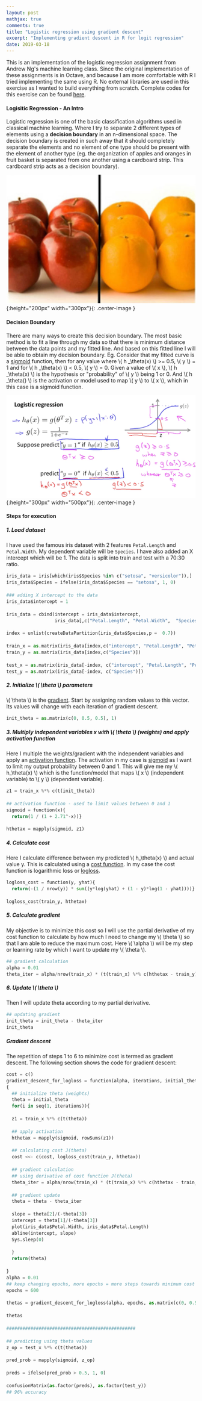```yaml
---
layout: post
mathjax: true
comments: true
title: "Logistic regression using gradient descent"
excerpt: "Implementing gradient descent in R for logit regression"
date: 2019-03-18
---
```


This is an implementation of the logistic regression assignment from Andrew Ng's machine learning class. Since the 
original implementation of these assignments is in Octave, and because I am more comfortable with R I tried 
implementing the same using R. No external libraries are used in this exercise as I wanted to build everything
from scratch. Complete codes for this exercise can be found 
[here](https://github.com/praths007/machine_learning_intuition).

#### Logisitic Regression - An Intro
Logistic regression is one of the basic classification algorithms used in classical machine learning. Where I try to
separate 2 different types of elements using a **decision boundary** in an n-dimensional space. The decision boundary is
 created in such away that it should completely separate the elements and no element of one type should be present
 with the element of another type (eg. the organization of apples and oranges in fruit basket is separated from one
 another using a cardboard strip. This cardboard strip acts as a decision boundary).
 
 ![apples_oranges_decision_boundary](/assets/logit_reg_1_apples_oranges.jpg){:height="200px" width="300px"}{: .center-image }
 
#### Decision Boundary
 There are many ways to create this decision boundary. The most basic method is to fit a line through my data so
 that there is minimum distance between the data points and my fitted line. And based on this fitted line I will be
 able to obtain my decision boundary. Eg. Consider that my fitted curve is a 
 [sigmoid](https://en.wikipedia.org/wiki/Sigmoid_function) function, then for any value
 where \\( h _\theta(x) \\) >= 0.5, \\( y \\) = 1 and for \\( h _\theta(x) \\) < 0.5, \\( y \\) = 0. Given a value of
  \\( x \\), \\( h _\theta(x) \\) is the hypothesis or "probability" of \\( y \\) being 1 or 0. And \\( h _\theta() \\) 
  is the activation or model used to map \\( y \\) to \\( x \\), which in this case is a sigmoid function.

 ![logit_reg_dec_boundary](/assets/logit_reg_2_regression_boundaries.png){:height="300px" width="500px"}{: .center-image }
 
#### Steps for execution
##### 1. Load dataset  
I have used the famous iris dataset with 2 features `Petal.Length` and `Petal.Width`. My dependent variable will be
`Species`. I have also added an X intercept which will be 1. The data is split into train and test with a 70:30 ratio.

```python
iris_data = iris[which(iris$Species %in% c("setosa", "versicolor")),]
iris_data$Species = ifelse(iris_data$Species == "setosa", 1, 0)

### adding X intercept to the data
iris_data$intercept = 1

iris_data = cbind(intercept = iris_data$intercept, 
                  iris_data[,c("Petal.Length", "Petal.Width",  "Species")])
                  
index = unlist(createDataPartition(iris_data$Species,p =  0.7))

train_x = as.matrix(iris_data[index,c("intercept", "Petal.Length", "Petal.Width")])
train_y = as.matrix(iris_data[index,c("Species")])

test_x = as.matrix(iris_data[-index, c("intercept", "Petal.Length", "Petal.Width")])
test_y = as.matrix(iris_data[-index, c("Species")])
```
##### 2. Initialize \\( \theta \\) parameters  
\\( \theta \\) is the [gradient](/2019/03/15/machine-learning-intuition-gradient-descent/). Start by assigning random
values to this vector. Its values will change with each iteration of gradient descent.

```python
init_theta = as.matrix(c(0, 0.5, 0.5), 1)
```
##### 3. Multiply independent variables x with \\( \theta \\) (weights) and apply activation function
Here I multiple the weights/gradient with the independent variables and apply an 
[activation function](https://en.wikipedia.org/wiki/Activation_function). The activation
in my case is [sigmoid](https://en.wikipedia.org/wiki/Sigmoid_function) as I want to limit my output probability between
 0 and 1. This will give me my \\( h_\theta(x) \\) which is the function/model that maps \\( x \\) 
 (independent variable) to \\( y \\) (dependent variable). 

```python
z1 = train_x %*% c(t(init_theta))

## activation function - used to limit values between 0 and 1
sigmoid = function(x){
  return(1 / (1 + 2.71^-x))}

hthetax = mapply(sigmoid, z1)
```
##### 4. Calculate cost
Here I calculate difference between my predicted \\( h_\theta(x) \\) and actual value y. This is calculated using a 
[cost function](/2019/03/15/machine-learning-intuition-gradient-descent/). In my case the cost function is logarithmic
loss or [logloss](https://datawookie.netlify.com/blog/2015/12/making-sense-of-logarithmic-loss).

```python
logloss_cost = function(y, yhat){
  return(-(1 / nrow(y)) * sum((y*log(yhat) + (1 - y)*log(1 - yhat))))}
 
logloss_cost(train_y, hthetax)
```
##### 5. Calculate gradient
My objective is to minimize this cost so I will use the partial derivative of my cost function to calculate by how much
I need to change my \\( \theta \\) so that I am able to reduce the maximum cost. Here \\( \alpha \\) will be my step or
learning rate by which I want to update my \\( \theta \\).

```python
## gradient calculation
alpha = 0.01
theta_iter = alpha/nrow(train_x) * (t(train_x) %*% c(hthetax - train_y))
``` 
##### 6. Update \\( \theta \\)
Then I will update theta according to my partial derivative.
```python
## updating gradient
init_theta = init_theta - theta_iter
init_theta
```
##### Gradient descent
The repetition of steps 1 to 6 to minimize cost is termed as gradient descent. The following section shows the code for
gradient descent:

```python
cost = c()
gradient_descent_for_logloss = function(alpha, iterations, initial_theta, train_x, train_y)
{
  ## initialize theta (weights)
  theta = initial_theta
  for(i in seq(1, iterations)){

  z1 = train_x %*% c(t(theta))
  
  ## apply activation
  hthetax = mapply(sigmoid, rowSums(z1))
  
  ## calculating cost J(theta)
  cost <<- c(cost, logloss_cost(train_y, hthetax))
  
  ## gradient calculation
  ## using derivative of cost function J(theta)
  theta_iter = alpha/nrow(train_x) * (t(train_x) %*% c(hthetax - train_y))
  
  ## gradient update
  theta = theta - theta_iter
  
  slope = theta[2]/(-theta[3])
  intercept = theta[1]/(-theta[3]) 
  plot(iris_data$Petal.Width, iris_data$Petal.Length)
  abline(intercept, slope)
  Sys.sleep(0)
  
  }
  return(theta)
  
}
alpha = 0.01
## keep changing epochs, more epochs = more steps towards minimum cost
epochs = 600

thetas = gradient_descent_for_logloss(alpha, epochs, as.matrix(c(0, 0.5, 0.5), 1), train_x, train_y)

thetas

################################################

## predicting using theta values
z_op = test_x %*% c(t(thetas))

pred_prob = mapply(sigmoid, z_op)

preds = ifelse(pred_prob > 0.5, 1, 0)

confusionMatrix(as.factor(preds), as.factor(test_y))
## 96% accuracy
```
 

